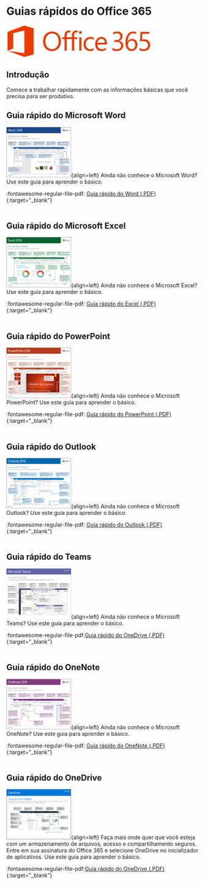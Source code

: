 # Guias rápidos do Office 365

![Office](/assets/images/office365/office365-logo2.png#center)

## Introdução

Comece a trabalhar rapidamente com as informações básicas que você precisa para ser produtivo.

## Guia rápido do Microsoft Word

![Word](/assets/images/office365/word-1.png){align=left} 
Ainda não conhece o Microsoft Word? Use este guia para aprender o básico.

:fontawesome-regular-file-pdf: [Guia rápido do Word (.PDF)](pdf/Word2016QuickStartGuide-MicrosoftCorporation.pdf){:target="_blank"}
<br /><br />


## Guia rápido do Microsoft Excel

![Excel](/assets/images/office365/excel-1.png){align=left}
Ainda não conhece o Microsoft Excel? Use este guia para aprender o básico.

:fontawesome-regular-file-pdf: [Guia rápido do Excel (.PDF)](pdf/Excel2016QuickStartGuide-MicrosoftCorporation.pdf){:target="_blank"}
<br /><br />

## Guia rápido do PowerPoint

![PowerPoint](/assets/images/office365/ppt-1.png){align=left} 
Ainda não conhece o Microsoft PowerPoint? Use este guia para aprender o básico.

:fontawesome-regular-file-pdf: [Guia rápido do PowerPoint (.PDF)](pdf/Powerpoint2016QuickStartGui-MicrosoftCorporation.pdf){:target="_blank"}
<br /><br />

## Guia rápido do Outlook

![outlook](/assets/images/office365/outlook-1.png){align=left} 
Ainda não conhece o Microsoft Outlook? Use este guia para aprender o básico.

:fontawesome-regular-file-pdf: [Guia rápido do Outlook (.PDF)](pdf/Outlook2016QuickStartGuide-MicrosoftCorporation.pdf){:target="_blank"}
<br /><br />

## Guia rápido do Teams

![teams](/assets/images/office365/teams.png){align=left}
Ainda não conhece o Microsoft Teams? Use este guia para aprender o básico.

:fontawesome-regular-file-pdf:[Guia rápido do OneDrive (.PDF)](pdf/Teams_microsoft.pdf){:target="_blank"}
<br /><br />

## Guia rápido do OneNote

![onenote](/assets/images/office365/onenote-1.png){align=left} 
Ainda não conhece o Microsoft OneNote? Use este guia para aprender o básico.

:fontawesome-regular-file-pdf: [Guia rápido do OneNote (.PDF)](pdf/Onenote2016QuickStartGuide-MicrosoftCorporation.pdf){:target="_blank"}
<br /><br />

## Guia rápido do OneDrive

![onedrive](/assets/images/office365/onedrive-1.png){align=left}
Faça mais onde quer que você esteja com um armazenamento de arquivos, acesso e compartilhamento seguros. Entre em sua assinatura do Office 365 e selecione OneDrive no inicializador de aplicativos. Use este guia para aprender o básico.

:fontawesome-regular-file-pdf:[Guia rápido do OneDrive (.PDF)](pdf/MS_Office_QuickstartOneDrive.pdf){:target="_blank"}
<br /><br />